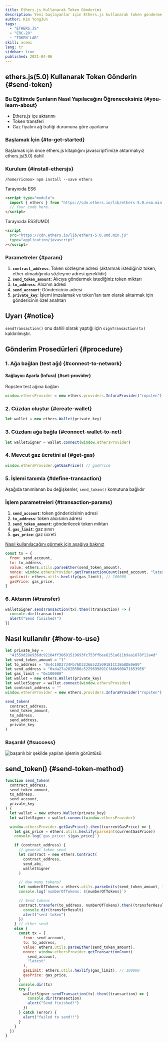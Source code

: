 ```yaml
---
title: Ethers.js Kullanarak Token Gönderimi
description: Yeni başlayanlar için Ethers.js kullanarak token gönderme rehberi.
author: Kim YongJun
tags:
  - "ETHERS.JS"
  - "ERC-20"
  - "TOKEN'LAR"
skill: acemi
lang: tr
sidebar: true
published: 2021-04-06
---
```


## ethers.js(5.0) Kullanarak Token Gönderin {#send-token}

### Bu Eğitimde Şunların Nasıl Yapılacağını Öğreneceksiniz {#you-learn-about}

- Ethers.js içe aktarımı
- Token transferi
- Gaz fiyatını ağ trafiği durumuna göre ayarlama

### Başlamak İçin {#to-get-started}

Başlamak için önce ethers.js kitaplığını javascript'imize aktarmalıyız ethers.js(5.0) dahil

### Kurulum {#install-ethersjs}

```shell
/home/ricmoo> npm install --save ethers
```

Tarayıcıda ES6

```html
<script type="module">
  import { ethers } from "https://cdn.ethers.io/lib/ethers-5.0.esm.min.js"
  // Your code here...
</script>
```

Tarayıcıda ES3(UMD)

```html
<script
  src="https://cdn.ethers.io/lib/ethers-5.0.umd.min.js"
  type="application/javascript"
></script>
```

### Parametreler {#param}

1. **`contract_address`**: Token sözleşme adresi (aktarmak istediğiniz token, ether olmadığında sözleşme adresi gereklidir)
2. **`send_token_amount`**: Alıcıya göndermek istediğiniz token miktarı
3. **`to_address`**: Alıcının adresi
4. **`send_account`**: Göndericinin adresi
5. **`private_key`**: İşlemi imzalamak ve token'ları tam olarak aktarmak için göndericinin özel anahtarı

## Uyarı {#notice}

`sendTransaction()` onu dahili olarak yaptığı için `signTransaction(tx)` kaldırılmıştır.

## Gönderim Prosedürleri {#procedure}

### 1. Ağa bağlan (test ağı) {#connect-to-network}

#### Sağlayıcı Ayarla (Infura) {#set-provider}

Ropsten test ağına bağlan

```javascript
window.ethersProvider = new ethers.providers.InfuraProvider("ropsten")
```

### 2. Cüzdan oluştur {#create-wallet}

```javascript
let wallet = new ethers.Wallet(private_key)
```

### 3. Cüzdanı ağa bağla {#connect-wallet-to-net}

```javascript
let walletSigner = wallet.connect(window.ethersProvider)
```

### 4. Mevcut gaz ücretini al {#get-gas}

```javascript
window.ethersProvider.getGasPrice() // gasPrice
```

### 5. İşlemi tanımla {#define-transaction}

Aşağıda tanımlanan bu değişkenler, `send_token()` komutuna bağlıdır

### İşlem parametreleri {#transaction-params}

1. **`send_account`**: token göndericisinin adresi
2. **`to_address`**: token alıcısının adresi
3. **`send_token_amount`**: gönderilecek token miktarı
4. **`gas_limit`**: gaz sınırı
5. **`gas_price`**: gaz ücreti

[Nasıl kullanılacağını görmek için aşağıya bakınız](#how-to-use)

```javascript
const tx = {
  from: send_account,
  to: to_address,
  value: ethers.utils.parseEther(send_token_amount),
  nonce: window.ethersProvider.getTransactionCount(send_account, "latest"),
  gasLimit: ethers.utils.hexlify(gas_limit), // 100000
  gasPrice: gas_price,
}
```

### 6. Aktarım {#transfer}

```javascript
walletSigner.sendTransaction(tx).then((transaction) => {
  console.dir(transaction)
  alert("Send finished!")
})
```

## Nasıl kullanılır {#how-to-use}

```javascript
let private_key =
  "41559d28e936dc92104ff30691519693fc753ffbee6251a611b9aa1878f12a4d"
let send_token_amount = "1"
let to_address = "0x4c10D2734Fb76D3236E522509181CC3Ba8DE0e80"
let send_address = "0xda27a282B5B6c5229699891CfA6b900A716539E6"
let gas_limit = "0x100000"
let wallet = new ethers.Wallet(private_key)
let walletSigner = wallet.connect(window.ethersProvider)
let contract_address = ""
window.ethersProvider = new ethers.providers.InfuraProvider("ropsten")

send_token(
  contract_address,
  send_token_amount,
  to_address,
  send_address,
  private_key
)
```

### Başarılı! {#success}

![başarılı bir şekilde yapılan işlemin görüntüsü](./successful-transaction.png)

## send_token() {#send-token-method}

```javascript
function send_token(
  contract_address,
  send_token_amount,
  to_address,
  send_account,
  private_key
) {
  let wallet = new ethers.Wallet(private_key)
  let walletSigner = wallet.connect(window.ethersProvider)

  window.ethersProvider.getGasPrice().then((currentGasPrice) => {
    let gas_price = ethers.utils.hexlify(parseInt(currentGasPrice))
    console.log(`gas_price: ${gas_price}`)

    if (contract_address) {
      // general token send
      let contract = new ethers.Contract(
        contract_address,
        send_abi,
        walletSigner
      )

      // How many tokens?
      let numberOfTokens = ethers.utils.parseUnits(send_token_amount, 18)
      console.log(`numberOfTokens: ${numberOfTokens}`)

      // Send tokens
      contract.transfer(to_address, numberOfTokens).then((transferResult) => {
        console.dir(transferResult)
        alert("sent token")
      })
    } // ether send
    else {
      const tx = {
        from: send_account,
        to: to_address,
        value: ethers.utils.parseEther(send_token_amount),
        nonce: window.ethersProvider.getTransactionCount(
          send_account,
          "latest"
        ),
        gasLimit: ethers.utils.hexlify(gas_limit), // 100000
        gasPrice: gas_price,
      }
      console.dir(tx)
      try {
        walletSigner.sendTransaction(tx).then((transaction) => {
          console.dir(transaction)
          alert("Send finished!")
        })
      } catch (error) {
        alert("failed to send!!")
      }
    }
  })
}
```

